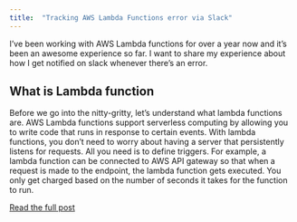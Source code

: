 ```yaml
---
title:  "Tracking AWS Lambda Functions error via Slack"
---
```


I’ve been working with AWS Lambda functions for over a year now and it’s been an awesome experience so far. I want to share my experience about how I get notified on slack whenever there’s an error.

## What is Lambda function
Before we go into the nitty-gritty, let’s understand what lambda functions are. AWS Lambda functions support serverless computing by allowing you to write code that runs in response to certain events. With lambda functions, you don’t need to worry about having a server that persistently listens for requests. All you need is to define triggers. For example, a lambda function can be connected to AWS API gateway so that when a request is made to the endpoint, the lambda function gets executed. You only get charged based on the number of seconds it takes for the function to run.

[Read the full post](https://medium.com/@femidotexe/tracking-aws-lambda-functions-error-via-slack-2e9f0733e043)